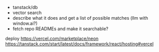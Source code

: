 - tanstack/db
- vector search
- describe what it does and get a list of possible matches (llm with window.ai?)
- fetch repo READMEs and make it searchable?

deploy
https://vercel.com/marketplace/neon
https://tanstack.com/start/latest/docs/framework/react/hosting#vercel
